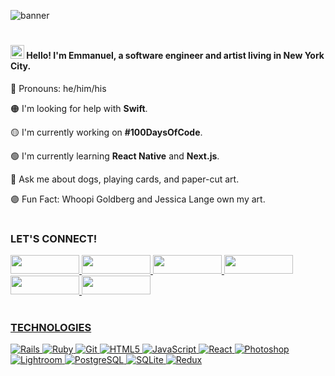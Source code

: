 ![banner](https://user-images.githubusercontent.com/61435324/110541494-d42d1800-80f5-11eb-92e5-570e72bcaebd.gif)

#

#### <img src="https://user-images.githubusercontent.com/1303154/88677602-1635ba80-d120-11ea-84d8-d263ba5fc3c0.gif" width="22px" alt="waving hand"> Hello! I'm Emmanuel, a software engineer and artist living in New York City.


🔴 Pronouns: he/him/his

🟠 I'm looking for help with **Swift**.

🟡 I'm currently working on **#100DaysOfCode**.

🟢 I'm currently learning **React Native** and **Next.js**.

🔵 Ask me about dogs, playing cards, and paper-cut art.

🟣 Fun Fact: Whoopi Goldberg and Jessica Lange own my art.

# 

### LET'S CONNECT!
<p>
<a href="https://www.youtube.com/channel/UCQdqFg-_J83jn9xJRd1W3tQ/videos"><img src="https://img.shields.io/badge/youtube-%23FF0000.svg?&style=for-the-badge&logo=youtube&logoColor=white" height=30 width=110> <a href="mailto:emjose@gmail.com"><img src="https://img.shields.io/badge/gmail-%23fd1745.svg?&style=for-the-badge&logo=gmail&logoColor=white" height=30 width=110> <a href="https://www.instagram.com/emmanuel_jose/"><img src="https://img.shields.io/badge/instagram-%23f50066.svg?&style=for-the-badge&logo=instagram&logoColor=white" height=30 width=110> <a href="https://emmanueljose.medium.com/"><img src="https://img.shields.io/badge/medium-%238700f5.svg?&style=for-the-badge&logo=medium&logoColor=white" height=30 width=110> <a href="https://www.linkedin.com/in/emmanuelpjose/"><img src="https://img.shields.io/badge/linkedin-%230064e7.svg?&style=for-the-badge&logo=linkedin&logoColor=white" height=30 height=30 width=110> <a href="https://twitter.com/Emmanuel_Labor"><img src="https://img.shields.io/badge/twitter-%231DA1F2.svg?&style=for-the-badge&logo=twitter&logoColor=white" height=30 width=110></p>

#

### TECHNOLOGIES

<!-- Ruby, Rails, JavaScript, React, Redux, Photoshop, Lightroom, PostgreSQL, SQL, Github/Git, Semantic UI, SQLite, CSS, ActiveRecord -->
<!-- 
[![React Badge](https://img.shields.io/badge/-React-61DBFB?style=for-the-badge&labelColor=black&logo=react&logoColor=61DBFB)](#) 

[![Javascript Badge](https://img.shields.io/badge/-Javascript-F0DB4F?style=for-the-badge&labelColor=black&logo=javascript&logoColor=F0DB4F)](#) 

[![Ruby Badge](https://img.shields.io/badge/-Ruby-CC342D?style=for-the-badge&labelColor=black&logo=ruby&logoColor=CC342D)](#)

[![Ruby on Rails Badge](https://img.shields.io/badge/-Rails-CC0000?style=for-the-badge&labelColor=black&logo=rails&logoColor=CC0000)](#) -->

<img alt="Rails" src="https://img.shields.io/badge/rails%20-%23CC0000.svg?&style=for-the-badge&logo=ruby-on-rails&logoColor=white"/> <img alt="Ruby" src="https://img.shields.io/badge/ruby-%23CC342D.svg?&style=for-the-badge&logo=ruby&logoColor=white"/> <img alt="Git" src="https://img.shields.io/badge/git%20-%23F05032.svg?&style=for-the-badge&logo=git&logoColor=white"/> <img alt="HTML5" src="https://img.shields.io/badge/html5%20-%23E34F26.svg?&style=for-the-badge&logo=html5&logoColor=white"/> <img alt="JavaScript" src="https://img.shields.io/badge/javascript%20-%23F7DF1E.svg?&style=for-the-badge&logo=javascript&logoColor=black"/> <img alt="React" src="https://img.shields.io/badge/react%20-%2361DAFB.svg?&style=for-the-badge&logo=react&logoColor=black"/> <img alt="Photoshop" src="https://img.shields.io/badge/photoshop%20-%2331A8FF.svg?&style=for-the-badge&logo=adobe%20photoshop&logoColor=white"/> <img alt="Lightroom" src="https://img.shields.io/badge/lightroom%20-%2331A8FF.svg?&style=for-the-badge&logo=adobe%20lightroom&logoColor=white"/> <img alt="PostgreSQL" src="https://img.shields.io/badge/postgresql%20-%23336791.svg?&style=for-the-badge&logo=postgresql&logoColor=white"/> <img alt="SQLite" src ="https://img.shields.io/badge/sqlite-%2307405e.svg?&style=for-the-badge&logo=sqlite&logoColor=white"/> <img alt="Redux" src="https://img.shields.io/badge/redux%20-%23593d88.svg?&style=for-the-badge&logo=redux&logoColor=white"/></p>


<!-- <img alt="PostgreSQL" src="https://img.shields.io/badge/postgresql%20-%23336791.svg?&style=for-the-badge&logo=postgresql&logoColor=white"/> <img alt="SQLite" src ="https://img.shields.io/badge/sqlite-%2307405e.svg?&style=for-the-badge&logo=sqlite&logoColor=white"/> -->

<!-- [![Mail Badge](https://img.shields.io/badge/-islempenywis-c0392b?style=flat&labelColor=c0392b&logo=gmail&logoColor=white)](mailto:emjose@gmail.com) -->

<!-- <a href="https://github.com/emjose"><img src="https://img.shields.io/badge/github-%23181717.svg?&style=for-the-badge&logo=github&logoColor=white" height=30 width=100> -->


<!--
**emjose/emjose** is a ✨ _special_ ✨ repository because its `README.md` (this file) appears on your GitHub profile. -->
<!-- 
Here are some ideas to get you started:

- 🔭 I’m currently working on ...
- 🌱 I’m currently learning ...
- 👯 I’m looking to collaborate on ...
- 🤔 I’m looking for help with ...
- 💬 Ask me about ...
- 📫 How to reach me: ...
- 😄 Pronouns: He/Him/His...
- ⚡ Fun fact: ... -->


